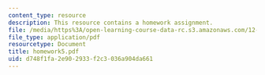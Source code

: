 ```yaml
---
content_type: resource
description: This resource contains a homework assignment.
file: /media/https%3A/open-learning-course-data-rc.s3.amazonaws.com/12-820-turbulence-in-the-ocean-and-atmosphere-spring-2006/d748f1fa2e902933f2c3036a904da661_homework5.pdf
file_type: application/pdf
resourcetype: Document
title: homework5.pdf
uid: d748f1fa-2e90-2933-f2c3-036a904da661
---
```

